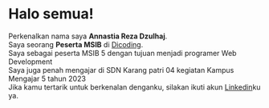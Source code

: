 # Halo semua! 

Perkenalkan nama saya **Annastia Reza Dzulhaj**.\
Saya seorang **Peserta MSIB** di [Dicoding](https://www.dicoding.com/).\
Saya sebagai peserta MSIB 5 dengan tujuan menjadi programer Web Development\
Saya juga penah mengajar di SDN Karang patri 04 kegiatan Kampus Mengajar 5 tahun 2023\
Jika kamu tertarik untuk berkenalan denganku, silakan ikuti akun [Linkedin](www.linkedin.com/in/annastia-reza-dzulhaj-9081a3260)ku ya.
